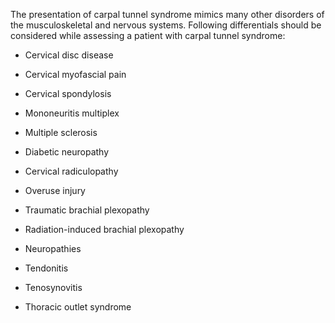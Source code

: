 The presentation of carpal tunnel syndrome mimics many other disorders of the musculoskeletal and nervous systems. Following differentials should be considered while assessing a patient with carpal tunnel syndrome:

- Cervical disc disease

- Cervical myofascial pain

- Cervical spondylosis

- Mononeuritis multiplex

- Multiple sclerosis

- Diabetic neuropathy

- Cervical radiculopathy

- Overuse injury

- Traumatic brachial plexopathy

- Radiation-induced brachial plexopathy

- Neuropathies

- Tendonitis

- Tenosynovitis

- Thoracic outlet syndrome